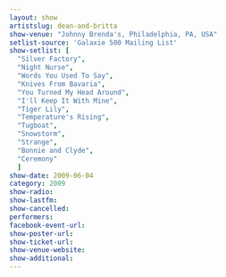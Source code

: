 ```yaml
---
layout: show
artistslug: dean-and-britta
show-venue: "Johnny Brenda's, Philadelphia, PA, USA"
setlist-source: 'Galaxie 500 Mailing List'
show-setlist: [
  "Silver Factory",
  "Night Nurse",
  "Words You Used To Say",
  "Knives From Bavaria",
  "You Turned My Head Around",
  "I'll Keep It With Mine",
  "Tiger Lily",
  "Temperature's Rising",
  "Tugboat",
  "Snowstorm",
  "Strange",
  "Bonnie and Clyde",
  "Ceremony"
  ]
show-date: 2009-06-04
category: 2009
show-radio: 
show-lastfm: 
show-cancelled: 
performers: 
facebook-event-url: 
show-poster-url: 
show-ticket-url: 
show-venue-website: 
show-additional: 
---
```


